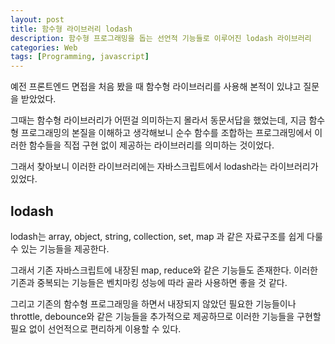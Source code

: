 ```yaml
---
layout: post
title: 함수형 라이브러리 lodash
description: 함수형 프로그래밍을 돕는 선언적 기능들로 이루어진 lodash 라이브러리
categories: Web
tags: [Programming, javascript]
---
```


예전 프론트엔드 면접을 처음 봤을 때 함수형 라이브러리를 사용해 본적이 있냐고 질문을 받았었다.

그때는 함수형 라이브러리가 어떤걸 의미하는지 몰라서 동문서답을 했었는데, 지금 함수형 프로그래밍의 본질을 이해하고 생각해보니 순수 함수를 조합하는 프로그래밍에서 이러한 함수들을 직접 구현 없이 제공하는 라이브러리를 의미하는 것이었다.

그래서 찾아보니 이러한 라이브러리에는 자바스크립트에서 lodash라는 라이브러리가 있었다.

## lodash

lodash는 array, object, string, collection, set, map 과 같은 자료구조를 쉽게 다룰 수 있는 기능들을 제공한다.

그래서 기존 자바스크립트에 내장된 map, reduce와 같은 기능들도 존재한다. 이러한 기존과 중복되는 기능들은 벤치마킹 성능에 따라 골라 사용하면 좋을 것 같다.

그리고 기존의 함수형 프로그래밍을 하면서 내장되지 않았던 필요한 기능들이나 throttle, debounce와 같은 기능들을 추가적으로 제공하므로 이러한 기능들을 구현할 필요 없이 선언적으로 편리하게 이용할 수 있다.
